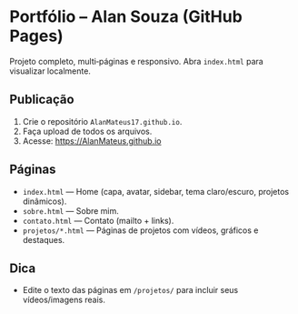 # Portfólio – Alan Souza (GitHub Pages)
Projeto completo, multi‑páginas e responsivo. Abra `index.html` para visualizar localmente.

## Publicação
1. Crie o repositório `AlanMateus17.github.io`.
2. Faça upload de todos os arquivos.
3. Acesse: https://AlanMateus.github.io

## Páginas
- `index.html` — Home (capa, avatar, sidebar, tema claro/escuro, projetos dinâmicos).
- `sobre.html` — Sobre mim.
- `contato.html` — Contato (mailto + links).
- `projetos/*.html` — Páginas de projetos com vídeos, gráficos e destaques.

## Dica
- Edite o texto das páginas em `/projetos/` para incluir seus vídeos/imagens reais.
